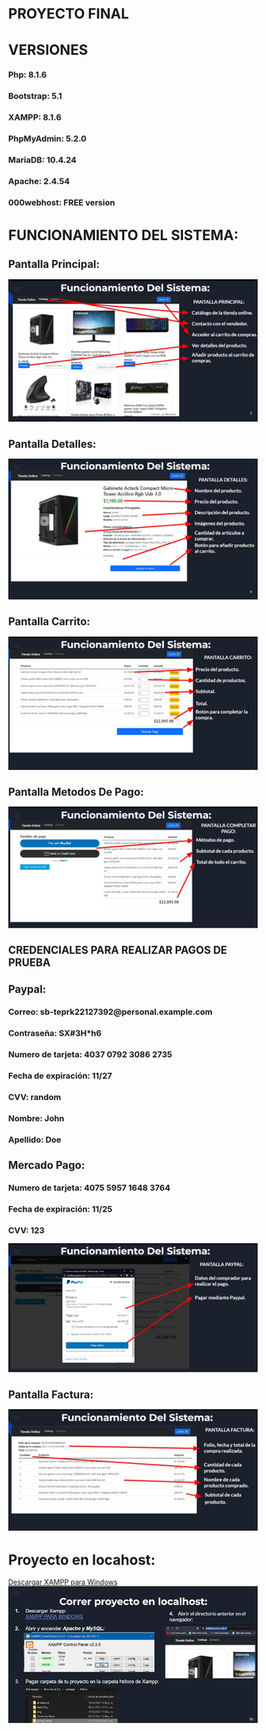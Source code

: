 # PROYECTO FINAL

# VERSIONES

<h3> Php: 8.1.6 </h3>
<h3> Bootstrap: 5.1 </h3>
<h3> XAMPP: 8.1.6 </h3>
<h3> PhpMyAdmin: 5.2.0 </h3>
<h3> MariaDB: 10.4.24 </h3>
<h3> Apache: 2.4.54 </h3>
<h3> 000webhost: FREE version </h3>

# FUNCIONAMIENTO DEL SISTEMA:

<h2> Pantalla Principal: </h2>
<img src="Principal.jpg">


<h2> Pantalla Detalles: </h2>
<img src="Detalles.jpg">


<h2> Pantalla Carrito: </h2>
<img src="Carrito.jpg">


<h2> Pantalla Metodos De Pago: </h2>
<img src="Pago.jpg">


<h2> CREDENCIALES PARA REALIZAR PAGOS DE PRUEBA </h2>
  
<h2> Paypal: </h2>
  
<h3> Correo: sb-teprk22127392@personal.example.com </h3>
<h3> Contraseña: SX#3H*h6 </h3>
<h3> Numero de tarjeta: 4037 0792 3086 2735 </h3>
<h3> Fecha de expiración: 11/27 </h3>
<h3> CVV: random </h3>
<h3> Nombre: John </h3>
<h3> Apellido: Doe </h3>
     
<h2> Mercado Pago: </h2>

<h3> Numero de tarjeta: 4075 5957 1648 3764 </h3>
<h3> Fecha de expiración: 11/25 </h3>
<h3> CVV: 123 </h3>

<img src="Paypal.jpg">

<h2> Pantalla Factura: </h2>
<img src="Factura.jpg">

# Proyecto en locahost:
<a href="https://www.apachefriends.org/es/index.html"> Descargar XAMPP para Windows <a>
<img src="Localhost.jpg">



